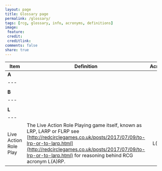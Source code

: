 ```yaml
---
layout: page
title: Glossary page
permalink: /glossary/
tags: [rcg, glossary, info, acronyms, definitions]
image:
 feature:
 credit:
 creditlink:
comments: false
share: true
---
```


| Item | Definition | Acronym |
|--------------------|------------|:---------:|
| **A** | | |
|---|||
||||
| **B** | | |
|---|||
||||
| **L** | | |
|---|||
| Live Action Role Play |  The Live Action Role Playing game itself, known as LRP, LARP or FLRP see [http://redcirclegames.co.uk/posts/2017/07/09/to-lrp-or-to-larp.html](http://redcirclegames.co.uk/posts/2017/07/09/to-lrp-or-to-larp.html) for reasoning behind RCG acronym L(A)RP. | L(A)RP |
